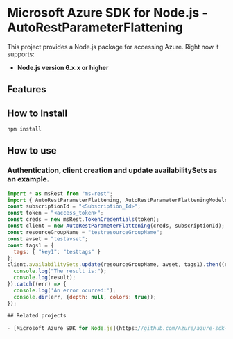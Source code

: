 # Microsoft Azure SDK for Node.js - AutoRestParameterFlattening
This project provides a Node.js package for accessing Azure. Right now it supports:
- **Node.js version 6.x.x or higher**

## Features


## How to Install

```bash
npm install
```

## How to use

### Authentication, client creation and update availabilitySets as an example.

```javascript
import * as msRest from "ms-rest";
import { AutoRestParameterFlattening, AutoRestParameterFlatteningModels } from "";
const subscriptionId = "<Subscription_Id>";
const token = "<access_token>";
const creds = new msRest.TokenCredentials(token);
const client = new AutoRestParameterFlattening(creds, subscriptionId);
const resourceGroupName = "testresourceGroupName";
const avset = "testavset";
const tags1 = {
  tags: { "key1": "testtags" }
};
client.availabilitySets.update(resourceGroupName, avset, tags1).then((result) => {
  console.log("The result is:");
  console.log(result);
}).catch((err) => {
  console.log('An error ocurred:');
  console.dir(err, {depth: null, colors: true});
});

## Related projects

- [Microsoft Azure SDK for Node.js](https://github.com/Azure/azure-sdk-for-node)
